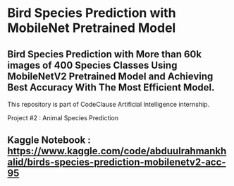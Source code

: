 # Bird Species Prediction with MobileNet Pretrained Model
## Bird Species Prediction with More than 60k images of 400 Species Classes Using MobileNetV2 Pretrained Model and Achieving Best Accuracy With The Most Efficient Model.
This repository is part of CodeClause Artificial Intelligence internship.

Project #2 : Animal Species Prediction 

## Kaggle Notebook : https://www.kaggle.com/code/abduulrahmankhalid/birds-species-prediction-mobilenetv2-acc-95
